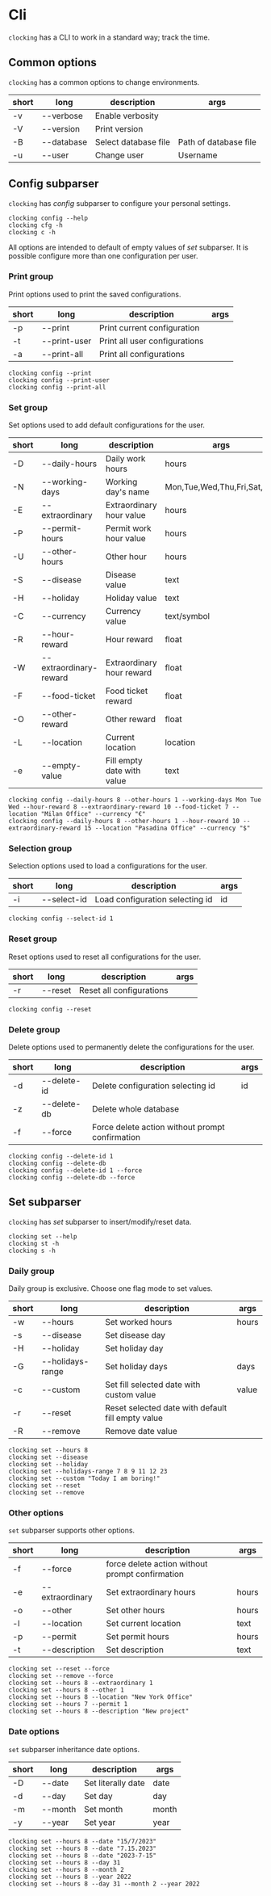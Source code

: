 # Cli

`clocking` has a CLI to work in a standard way; track the time.

## Common options

`clocking` has a common options to change environments.

| short | long       | description          | args                  |
|-------|------------|----------------------|-----------------------|
| -v    | --verbose  | Enable verbosity     |                       |
| -V    | --version  | Print version        |                       |
| -B    | --database | Select database file | Path of database file |
| -u    | --user     | Change user          | Username              |

## Config subparser

`clocking` has _config_ subparser to configure your personal settings.

```commandline
clocking config --help
clocking cfg -h
clocking c -h
```

All options are intended to default of empty values of _set_ subparser.
It is possible configure more than one configuration per user.

### Print group

Print options used to print the saved configurations.

| short | long         | description                   | args |
|-------|--------------|-------------------------------|------|
| -p    | --print      | Print current configuration   |      |
| -t    | --print-user | Print all user configurations |      |
| -a    | --print-all  | Print all configurations      |      |

```commandline
clocking config --print
clocking config --print-user
clocking config --print-all
```

### Set group

Set options used to add default configurations for the user.

| short | long                   | description                | args                        |
|-------|------------------------|----------------------------|-----------------------------|
| -D    | --daily-hours          | Daily work hours           | hours                       |
| -N    | --working-days         | Working day's name         | Mon,Tue,Wed,Thu,Fri,Sat,Sun |
| -E    | --extraordinary        | Extraordinary hour value   | hours                       |
| -P    | --permit-hours         | Permit work hour value     | hours                       |
| -U    | --other-hours          | Other hour                 | hours                       |
| -S    | --disease              | Disease value              | text                        |
| -H    | --holiday              | Holiday value              | text                        |
| -C    | --currency             | Currency value             | text/symbol                 |
| -R    | --hour-reward          | Hour reward                | float                       |
| -W    | --extraordinary-reward | Extraordinary hour reward  | float                       |
| -F    | --food-ticket          | Food ticket reward         | float                       |
| -O    | --other-reward         | Other reward               | float                       |
| -L    | --location             | Current location           | location                    |
| -e    | --empty-value          | Fill empty date with value | text                        |

```commandline
clocking config --daily-hours 8 --other-hours 1 --working-days Mon Tue Wed --hour-reward 8 --extraordinary-reward 10 --food-ticket 7 --location "Milan Office" --currency "€"
clocking config --daily-hours 8 --other-hours 1 --hour-reward 10 --extraordinary-reward 15 --location "Pasadina Office" --currency "$"
```

### Selection group

Selection options used to load a configurations for the user.

| short | long        | description                     | args |
|-------|-------------|---------------------------------|------|
| -i    | --select-id | Load configuration selecting id | id   |

```commandline
clocking config --select-id 1
```

### Reset group

Reset options used to reset all configurations for the user.

| short | long    | description              | args |
|-------|---------|--------------------------|------|
| -r    | --reset | Reset all configurations |      |

```commandline
clocking config --reset
```

### Delete group

Delete options used to permanently delete the configurations for the user.

| short | long        | description                                     | args |
|-------|-------------|-------------------------------------------------|------|
| -d    | --delete-id | Delete configuration selecting id               | id   |
| -z    | --delete-db | Delete whole database                           |      |
| -f    | --force     | Force delete action without prompt confirmation |      |

```commandline
clocking config --delete-id 1
clocking config --delete-db
clocking config --delete-id 1 --force
clocking config --delete-db --force
```

## Set subparser

`clocking` has _set_ subparser to insert/modify/reset data.

```commandline
clocking set --help
clocking st -h
clocking s -h
```

### Daily group

Daily group is exclusive. Choose one flag mode to set values.

| short | long             | description                                       | args  |
|-------|------------------|---------------------------------------------------|-------|
| -w    | --hours          | Set worked hours                                  | hours |
| -s    | --disease        | Set disease day                                   |       |
| -H    | --holiday        | Set holiday day                                   |       |
| -G    | --holidays-range | Set holiday days                                  | days  |
| -c    | --custom         | Set fill selected date with custom value          | value |
| -r    | --reset          | Reset selected date with default fill empty value |       |
| -R    | --remove         | Remove date value                                 |       |

```commandline
clocking set --hours 8
clocking set --disease
clocking set --holiday
clocking set --holidays-range 7 8 9 11 12 23
clocking set --custom "Today I am boring!"
clocking set --reset
clocking set --remove
```

### Other options

`set` subparser supports other options.

| short | long            | description                                     | args  |
|-------|-----------------|-------------------------------------------------|-------|
| -f    | --force         | force delete action without prompt confirmation |       |
| -e    | --extraordinary | Set extraordinary hours                         | hours |
| -o    | --other         | Set other hours                                 | hours |
| -l    | --location      | Set current location                            | text  |
| -p    | --permit        | Set permit hours                                | hours |
| -t    | --description   | Set description                                 | text  |

```commandline
clocking set --reset --force
clocking set --remove --force
clocking set --hours 8 --extraordinary 1
clocking set --hours 8 --other 1
clocking set --hours 8 --location "New York Office"
clocking set --hours 7 --permit 1
clocking set --hours 8 --description "New project"
```

### Date options

`set` subparser inheritance date options.

| short | long    | description        | args  |
|-------|---------|--------------------|-------|
| -D    | --date  | Set literally date | date  |
| -d    | --day   | Set day            | day   |
| -m    | --month | Set month          | month |
| -y    | --year  | Set year           | year  |

```commandline
clocking set --hours 8 --date "15/7/2023"
clocking set --hours 8 --date "7.15.2023"
clocking set --hours 8 --date "2023-7-15"
clocking set --hours 8 --day 31
clocking set --hours 8 --month 2
clocking set --hours 8 --year 2022
clocking set --hours 8 --day 31 --month 2 --year 2022
```